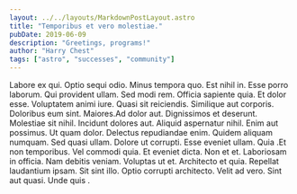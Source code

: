 ```yaml
---
layout: ../../layouts/MarkdownPostLayout.astro
title: "Temporibus et vero molestiae."
pubDate: 2019-06-09
description: "Greetings, programs!"
author: "Harry Chest"
tags: ["astro", "successes", "community"]
---
```


Labore ex qui. Optio sequi odio. Minus tempora quo. Est nihil in. Esse porro laborum. Qui provident ullam. Sed modi rem. Officia sapiente quia. Et dolor esse. Voluptatem animi iure. Quasi sit reiciendis. Similique aut corporis. Doloribus eum sint. Maiores.Ad dolor aut. Dignissimos et deserunt. Molestiae sit nihil. Incidunt dolores aut. Aliquid aspernatur nihil. Enim aut possimus. Ut quam dolor. Delectus repudiandae enim. Quidem aliquam numquam. Sed quasi ullam. Dolore ut corrupti. Esse eveniet ullam. Quia .Et non temporibus. Vel commodi quia. Et eveniet dicta. Non et et. Laboriosam in officia. Nam debitis veniam. Voluptas ut et. Architecto et quia. Repellat laudantium ipsam. Sit sint illo. Optio corrupti architecto. Velit ad vero. Sint aut quasi. Unde quis .

